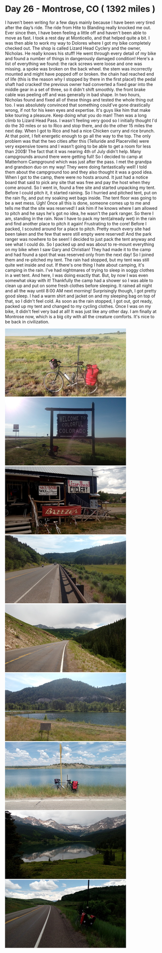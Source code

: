 # Day 26 - Montrose, CO ( 1392 miles )

I haven't been writing for a few days mainly because I have been very tired after the day’s ride. The ride from Hite to Blanding really knocked me out. Ever since then, I have been feeling a little off and haven't been able to move as fast. I took a rest day at Monticello, and that helped quite a bit. I was then able to work my way to Dolores where I got my bike completely checked out.
The shop is called Lizard Head Cyclery and the owner, Nicholas. He really knows his stuff! He went through every detail of my bike and found a number of things in dangerously damaged condition! Here's a list of everything we found:
the rack screws were loose and one was missing.
a spoke was broken on the back wheel.
the stem was incorrectly mounted and might have popped off or broken.
the chain had reached end of life (this is the reason why I stopped by there in the first place!)
the pedal shaft had cracked!
the previous owner had converted a fixed gear into the middle gear in a set of three, so it didn't shift smoothly.
the front brake cable was peeling off and was generally in bad shape.
In two hours, Nicholas found and fixed all of these things and tested the whole thing out too. I was absolutely convinced that something could've gone drastically wrong, if not for his keen eyes and expertise. It's guys like him that make bike touring a pleasure. Keep doing what you do man!
Then was a long climb to Lizard Head Pass. I wasn't feeling very good so I initially thought I'd do the 30 miles or so to Rico and stop there, and do the other 15 miles the next day. When I got to Rico and had a nice Chicken curry and rice brunch. At that point, I felt energetic enough to go all the way to the top. The only problem was that the two cities after this (Telluride and Placerville) were very expensive towns and I wasn’t going to be able to get a room for less than 200$!
The fact that it was nearing 4th of July didn't help. Many campgrounds around there were getting full! So I decided to camp at Matterhorn Campground which was just after the pass.
I met the grandpa and grandson duo on my way! They were doing fantastically well! I told them about the campground too and they also thought it was a good idea.
When I got to the camp, there were no hosts around. It just had a notice board that said to pick any site that was free and pay the host when they come around. So I went in, found a free site and started unpacking my tent. Before I could pitch it, it started raining. So I hurried and pitched tent, put on the rain fly, and put my soaking wet bags inside. The tent floor was going to be a wet mess. Ugh!
Once all this is done, someone comes up to me and tells me that the site was reserved! I ask him if he knows where I am allowed to pitch and he says he's got no idea, he wasn't the park ranger. So there I am, standing in the rain. Now I have to pack my tent(already wet) in the rain and find another place to pitch it again! Frustrating to the core!
Before I packed, I scouted around for a place to pitch. Pretty much every site had been taken and the few that were still empty were reserved! And the park ranger was nowhere to be seen!
I decided to just pack the tent anyway and see what I could do. So I packed up and was about to re-mount everything on my bike when I saw Gary and Christian! They had made it to the camp and had found a spot that was reserved only from the next day! So I joined them and re-pitched my tent. The rain had stopped, but my tent was still quite wet inside and out.
If there's one thing I hate about camping, it's camping in the rain. I've had nightmares of trying to sleep in soggy clothes in a wet tent. And here, I was doing exactly that. But, by now I was even somewhat okay with it! Thankfully the camp had a shower so I was able to clean up and put on some fresh clothes before sleeping.
It rained all night and all the way until 8:00 AM next morning! Surprisingly though, I got pretty good sleep. I had a warm shirt and jacket on and my sleeping bag on top of that, so I didn't feel cold.
As soon as the rain stopped, I got out, got ready, packed up my tent and changed to my cycling clothes. Once I was on my bike, it didn't feel very bad at all! It was just like any other day.
I am finally at Montrose now, which is a big city with all the creature comforts. It's nice to be back in civilization.


![](/images/transam/montrose1.jpg ".")
![](/images/transam/montrose2.jpg ".")
![](/images/transam/montrose3.jpg ".")
![](/images/transam/montrose4.jpg ".")
![](/images/transam/montrose5.jpg ".")
![](/images/transam/montrose6.jpg ".")
![](/images/transam/montrose7.jpg ".")
![](/images/transam/montrose8.jpg ".")
![](/images/transam/montrose9.jpg ".")
